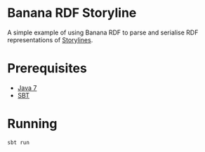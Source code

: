 # Banana RDF Storyline

A simple example of using Banana RDF to parse and serialise RDF representations of [Storylines](http://www.bbc.co.uk/ontologies/storyline).

# Prerequisites

* [Java 7](http://www.oracle.com/technetwork/java/javase/downloads/jdk7-downloads-1880260.html)
* [SBT](http://www.scala-sbt.org/)

# Running

```
sbt run
```

